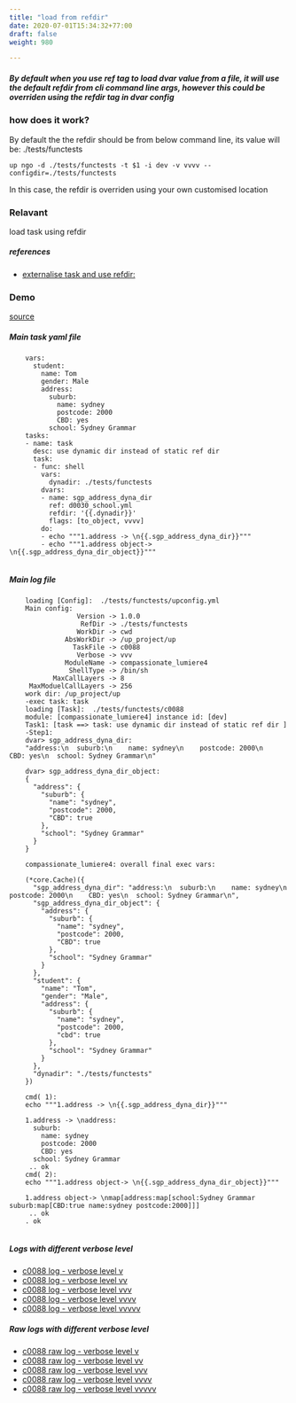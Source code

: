 ```yaml
---
title: "load from refdir"
date: 2020-07-01T15:34:32+77:00
draft: false
weight: 980

---
```


##### By default when you use ref tag to load dvar value from a file, it will use the default refdir from cli command line args, however this could be overriden using the refdir tag in dvar config


### how does it work?


By default the the refdir should be from below command line, its value will be: ./tests/functests

```
up ngo -d ./tests/functests -t $1 -i dev -v vvvv --configdir=./tests/functests
```

In this case, the refdir is overriden using your own customised location











### Relavant


load task using refdir









##### references
* [externalise task and use refdir:](../../organization/c0089)


### Demo








[source](https://github.com/upcmd/up/blob/master/tests/functests/c0088.yml)

##### Main task yaml file
```
    vars:
      student:
        name: Tom
        gender: Male
        address:
          suburb:
            name: sydney
            postcode: 2000
            CBD: yes
          school: Sydney Grammar
    tasks:
    - name: task
      desc: use dynamic dir instead of static ref dir
      task:
      - func: shell
        vars:
          dynadir: ./tests/functests
        dvars:
        - name: sgp_address_dyna_dir
          ref: d0030_school.yml
          refdir: '{{.dynadir}}'
          flags: [to_object, vvvv]
        do:
        - echo """1.address -> \n{{.sgp_address_dyna_dir}}"""
        - echo """1.address object-> \n{{.sgp_address_dyna_dir_object}}"""
    
```
##### Main log file
```
    loading [Config]:  ./tests/functests/upconfig.yml
    Main config:
                 Version -> 1.0.0
                  RefDir -> ./tests/functests
                 WorkDir -> cwd
              AbsWorkDir -> /up_project/up
                TaskFile -> c0088
                 Verbose -> vvv
              ModuleName -> compassionate_lumiere4
               ShellType -> /bin/sh
           MaxCallLayers -> 8
     MaxModuelCallLayers -> 256
    work dir: /up_project/up
    -exec task: task
    loading [Task]:  ./tests/functests/c0088
    module: [compassionate_lumiere4] instance id: [dev]
    Task1: [task ==> task: use dynamic dir instead of static ref dir ]
    -Step1:
    dvar> sgp_address_dyna_dir:
    "address:\n  suburb:\n    name: sydney\n    postcode: 2000\n    CBD: yes\n  school: Sydney Grammar\n"
    
    dvar> sgp_address_dyna_dir_object:
    {
      "address": {
        "suburb": {
          "name": "sydney",
          "postcode": 2000,
          "CBD": true
        },
        "school": "Sydney Grammar"
      }
    }
    
    compassionate_lumiere4: overall final exec vars:
    
    (*core.Cache)({
      "sgp_address_dyna_dir": "address:\n  suburb:\n    name: sydney\n    postcode: 2000\n    CBD: yes\n  school: Sydney Grammar\n",
      "sgp_address_dyna_dir_object": {
        "address": {
          "suburb": {
            "name": "sydney",
            "postcode": 2000,
            "CBD": true
          },
          "school": "Sydney Grammar"
        }
      },
      "student": {
        "name": "Tom",
        "gender": "Male",
        "address": {
          "suburb": {
            "name": "sydney",
            "postcode": 2000,
            "cbd": true
          },
          "school": "Sydney Grammar"
        }
      },
      "dynadir": "./tests/functests"
    })
    
    cmd( 1):
    echo """1.address -> \n{{.sgp_address_dyna_dir}}"""
    
    1.address -> \naddress:
      suburb:
        name: sydney
        postcode: 2000
        CBD: yes
      school: Sydney Grammar
     .. ok
    cmd( 2):
    echo """1.address object-> \n{{.sgp_address_dyna_dir_object}}"""
    
    1.address object-> \nmap[address:map[school:Sydney Grammar suburb:map[CBD:true name:sydney postcode:2000]]]
     .. ok
    . ok
    
```


##### Logs with different verbose level
* [c0088 log - verbose level v](../../logs/c0088_v)
* [c0088 log - verbose level vv](../../logs/c0088_vv)
* [c0088 log - verbose level vvv](../../logs/c0088_vvvv)
* [c0088 log - verbose level vvvv](../../logs/c0088_vvvv)
* [c0088 log - verbose level vvvvv](../../logs/c0088_vvvvv)

##### Raw logs with different verbose level
* [c0088 raw log - verbose level v](../../reflogs/c0088_v.log)
* [c0088 raw log - verbose level vv](../../reflogs/c0088_vv.log)
* [c0088 raw log - verbose level vvv](../../reflogs/c0088_vvv.log)
* [c0088 raw log - verbose level vvvv](../../reflogs/c0088_vvvv.log)
* [c0088 raw log - verbose level vvvvv](../../reflogs/c0088_vvvvv.log)







